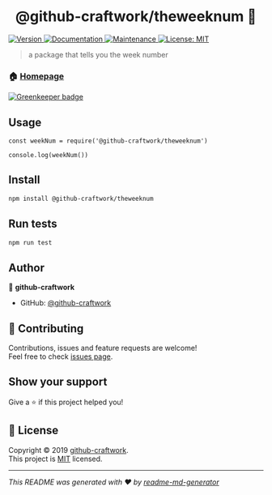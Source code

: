 <h1 align="center">@github-craftwork/theweeknum 👋</h1>
<p>
  <a href="https://www.npmjs.com/package/theweeknum">
    <img alt="Version" src="https://img.shields.io/npm/v/theweeknum.svg">
  </a>
  <a href="https://github.com/bdougie/theWeekNum#readme">
    <img alt="Documentation" src="https://img.shields.io/badge/documentation-yes-brightgreen.svg" target="_blank" />
  </a>
  <a href="https://github.com/bdougie/theWeekNum/graphs/commit-activity">
    <img alt="Maintenance" src="https://img.shields.io/badge/Maintained%3F-yes-green.svg" target="_blank" />
  </a>
  <a href="https://github.com/bdougie/theWeekNum/blob/master/LICENSE">
    <img alt="License: MIT" src="https://img.shields.io/badge/License-MIT-yellow.svg" target="_blank" />
  </a>
</p>

> a package that tells you the week number

### 🏠 [Homepage](https://github.com/bdougie/theWeekNum#readme)

[![Greenkeeper badge](https://badges.greenkeeper.io/benmvp/actions-ci-workshop.svg)](https://greenkeeper.io/)


## Usage

```
const weekNum = require('@github-craftwork/theweeknum')

console.log(weekNum())
```

## Install

```sh
npm install @github-craftwork/theweeknum
```

## Run tests

```sh
npm run test
```

## Author

👤 **github-craftwork**

* GitHub: [@github-craftwork](https://github.com/github-craftwork)

## 🤝 Contributing

Contributions, issues and feature requests are welcome!<br />Feel free to check [issues page](https://github.com/github-craftwork/theWeekNum/issues).

## Show your support

Give a ⭐️ if this project helped you!

## 📝 License

Copyright © 2019 [github-craftwork](https://github.com/github-craftwork).<br />
This project is [MIT](https://github.com/bdougie/theWeekNum/blob/master/LICENSE) licensed.

***
_This README was generated with ❤️ by [readme-md-generator](https://github.com/kefranabg/readme-md-generator)_

